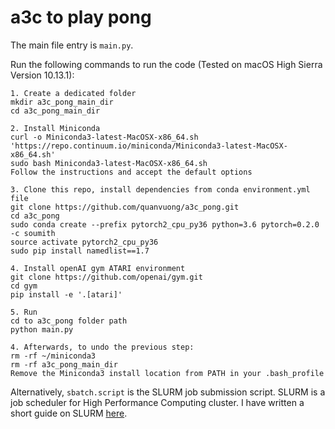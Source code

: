 # a3c to play pong

The main file entry is `main.py`.

Run the following commands to run the code (Tested on macOS High Sierra Version 10.13.1):

```
1. Create a dedicated folder
mkdir a3c_pong_main_dir
cd a3c_pong_main_dir

2. Install Miniconda
curl -o Miniconda3-latest-MacOSX-x86_64.sh 'https://repo.continuum.io/miniconda/Miniconda3-latest-MacOSX-x86_64.sh'
sudo bash Miniconda3-latest-MacOSX-x86_64.sh
Follow the instructions and accept the default options

3. Clone this repo, install dependencies from conda environment.yml file
git clone https://github.com/quanvuong/a3c_pong.git
cd a3c_pong
sudo conda create --prefix pytorch2_cpu_py36 python=3.6 pytorch=0.2.0 -c soumith
source activate pytorch2_cpu_py36
sudo pip install namedlist==1.7

4. Install openAI gym ATARI environment
git clone https://github.com/openai/gym.git
cd gym
pip install -e '.[atari]'

5. Run
cd to a3c_pong folder path
python main.py

4. Afterwards, to undo the previous step:
rm -rf ~/miniconda3
rm -rf a3c_pong_main_dir
Remove the Miniconda3 install location from PATH in your .bash_profile
```

Alternatively, `sbatch.script` is the SLURM job submission script. SLURM is a job scheduler for High Performance Computing cluster. I have written a short guide on SLURM [here](https://github.com/quanvuong/deep_learning_tips_and_tricks#slurm).
